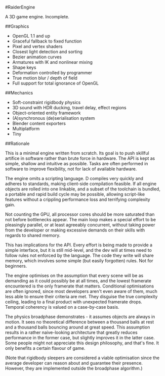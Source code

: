 #RaiderEngine


A 3D game engine. Incomplete.

##Graphics
- OpenGL 1.1 and up
- Graceful fallback to fixed function
- Pixel and vertex shaders
- Closest light detection and sorting
- Bezier animation curves
- Armatures with IK and nonlinear mixing
- Shape keys
- Deformation controlled by programmer
- True motion blur / depth of field
- Full support for total ignorance of OpenGL

##Mechanics
- Soft-constraint rigidbody physics
- 3D sound with HDR ducking, travel delay, effect regions
- Object-oriented entity framework
- (A)synchronous (de)serialisation system
- Blender content exporters
- Multiplatform
- Tiny


##Rationale

This is a minimal engine written from scratch. Its goal is to push skillful artifice in software rather than brute force in hardware. The API is kept as simple, shallow and intuitive as possible. Tasks are often performed in software to improve flexibility, not for lack of available hardware. 

The engine omits a scripting language. D compiles very quickly and adheres to standards, making client-side compilation feasible. If all engine objects are rolled into one linkable, and a subset of the toolchain is bundled, a portable and rapid build cycle may be possible, allowing script-like features without a crippling performance loss and terrifying complexity gain.

Not counting the GPU, all processor cores should be more saturated than not before bottlenecks appear. The main loop makes a special effort to be pleasingly parallel, or at least agreeably concurrent, without taking power from the developer or making excessive demands on their skills with regards to shared memory.

This has implications for the API. Every effort is being made to provide a simple interface, but it is still mid-level, and the dev will at times need to follow rules not enforced by the language. The code they write will share memory, which involves some simple (but easily forgotten) rules. Not for beginners.

The engine optimises on the assumption that every scene will be as demanding as it could possibly be at all times, and the lowest framerate encountered is the only framerate that matters. Conditional optimisations are often ignored, since most developers aren't even aware of them, much less able to ensure their criteria are met. They disguise the true complexity ceiling, leading to a final product with unexpected framerate drops. Temporal coherency is valued on a case-by-case basis.

The physics broadphase demonstrates - it assumes objects are always in motion. It sees no theoretical difference between a thousand balls at rest and a thousand balls bouncing around at great speed. This assumption results in a rather naive-looking architecture that greatly reduces performance in the former case, but slightly improves it in the latter case. Some people might not appreciate this design philosophy, and that's fine. It only benefits a certain flavour of game.

(Note that rigidbody sleepers are considered a viable optimisation since the average developer can reason about and guarantee their presence. However, they are implemented outside the broadphase algorithm.)